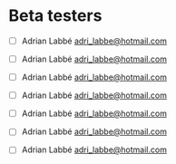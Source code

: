 # Beta testers


- [ ] Adrian Labbé <adri_labbe@hotmail.com>

- [ ] Adrian Labbé <adri_labbe@hotmail.com>

- [ ] Adrian Labbé <adri_labbe@hotmail.com>

- [ ] Adrian Labbé <adri_labbe@hotmail.com>

- [ ] Adrian Labbé <adri_labbe@hotmail.com>

- [ ] Adrian Labbé <adri_labbe@hotmail.com>

- [ ] Adrian Labbé <adri_labbe@hotmail.com>
